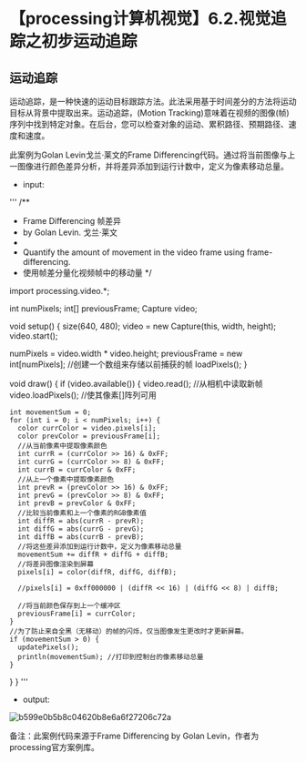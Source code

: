 # 【processing计算机视觉】6.2.视觉追踪之初步运动追踪

## 运动追踪
运动追踪，是一种快速的运动目标跟踪方法。此法采用基于时间差分的方法将运动目标从背景中提取出来。运动追踪，(Motion Tracking)意味着在视频的图像(帧)序列中找到特定对象。在后台，您可以检查对象的运动、累积路径、预期路径、速度和速度。

此案例为Golan Levin戈兰·莱文的Frame Differencing代码。通过将当前图像与上一图像进行颜色差异分析，并将差异添加到运行计数中，定义为像素移动总量。

- input:

'''
/**
 * Frame Differencing 帧差异
 * by Golan Levin. 戈兰·莱文
 *
 * Quantify the amount of movement in the video frame using frame-differencing.
 * 使用帧差分量化视频帧中的移动量
*/ 

import processing.video.*;

int numPixels;
int[] previousFrame;
Capture video;

void setup() {
  size(640, 480);
  video = new Capture(this, width, height);
  video.start(); 
  
  numPixels = video.width * video.height;
  previousFrame = new int[numPixels];  //创建一个数组来存储以前捕获的帧
  loadPixels();
}

void draw() {
  if (video.available()) {
    video.read(); //从相机中读取新帧
    video.loadPixels(); //使其像素[]阵列可用
    
    int movementSum = 0;
    for (int i = 0; i < numPixels; i++) {
      color currColor = video.pixels[i];
      color prevColor = previousFrame[i];
      //从当前像素中提取像素颜色
      int currR = (currColor >> 16) & 0xFF;
      int currG = (currColor >> 8) & 0xFF;
      int currB = currColor & 0xFF;
      //从上一个像素中提取像素颜色
      int prevR = (prevColor >> 16) & 0xFF;
      int prevG = (prevColor >> 8) & 0xFF;
      int prevB = prevColor & 0xFF;
      //比较当前像素和上一个像素的RGB像素值
      int diffR = abs(currR - prevR);
      int diffG = abs(currG - prevG);
      int diffB = abs(currB - prevB);
      //将这些差异添加到运行计数中，定义为像素移动总量
      movementSum += diffR + diffG + diffB;
      //将差异图像渲染到屏幕
      pixels[i] = color(diffR, diffG, diffB);
      
      //pixels[i] = 0xff000000 | (diffR << 16) | (diffG << 8) | diffB;
      
      //将当前颜色保存到上一个缓冲区
      previousFrame[i] = currColor;
    }
    //为了防止来自全黑（无移动）的帧的闪烁，仅当图像发生更改时才更新屏幕。
    if (movementSum > 0) {
      updatePixels();
      println(movementSum); //打印到控制台的像素移动总量
    }
  }
}
'''

- output:

![b599e0b5b8c04620b8e6a6f27206c72a](https://img-blog.csdnimg.cn/b599e0b5b8c04620b8e6a6f27206c72a.png)

备注：此案例代码来源于Frame Differencing by Golan Levin，作者为processing官方案例库。
